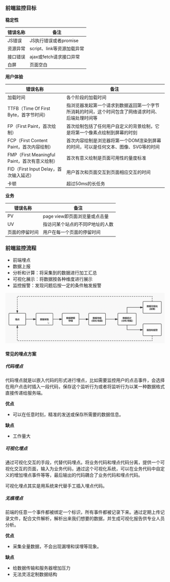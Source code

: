 ### 前端监控目标

**稳定性**

| 错误名称 | 备注                       |
| -------- | -------------------------- |
| JS错误   | JS执行错误或者promise      |
| 资源异常 | script、link等资源加载异常 |
| 接口错误 | ajax或fetch请求接口异常    |
| 白屏     | 页面空白                   |

**用户体验**

| 错误名称                                      | 备注                                                         |
| --------------------------------------------- | ------------------------------------------------------------ |
| 加载时间                                      | 各个阶段的加载时间                                           |
| TTFB（Time Of First Byte，首字节时间）        | 指浏览器发起第一个请求到数据返回第一个字节所消耗的时间，这个时间包含了网络请求时间、后端处理时间等 |
| FP（First Paint，首次绘制）                   | 首次绘制包括了任何用户自定义的背景绘制，它是将第一个像素点绘制到屏幕的时刻 |
| FCP（First Content Paint，首次内容绘制）      | 首次内容绘制是浏览器将第一个DOM渲染到屏幕的时间，可以是任何文本、图像、SVG等的时间 |
| FMP（First Meaningful Paint，首次有意义绘制） | 首次有意义绘制是页面可用性的量度标准                         |
| FID（First Input Delay，首次输入延迟）        | 用户首次和页面交互到页面相应交互的时间                       |
| 卡顿                                          | 超过50ms的长任务                                             |

**业务**

| 错误名称       | 备注                             |
| -------------- | -------------------------------- |
| PV             | page view即页面浏览量或点击量    |
| UV             | 指访问某个站点的不同IP地址的人数 |
| 页面的停留时间 | 用户在每一个页面的停留时间       |

### 前端监控流程

- 前端埋点
- 数据上报
- 分析和计算：将采集到的数据进行加工汇总
- 可视化展示：将数据按各种维度进行展示
- 监控报警：发现问题后按一定的条件触发报警

![image-20230603184618668](./image-前端监控/image-20230603184618668.png)

#### 常见的埋点方案

##### 代码埋点

代码埋点就是以嵌入代码的形式进行埋点，比如需要监控用户的点击事件，会选择在用户点击时插入一段代码，保存这个监听行为或者将监听行为以某一种数据格式直接传递给服务端。

**优点**

- 可以在任意时刻，精准的发送或保存所需要的数据信息。

**缺点**

- 工作量大

##### 可视化埋点

通过可视化交互的手段，代替代码埋点。将业务代码和埋点代码分离，提供一个可视化交互的页面，输入为业务代码，通过这个可视化系统，可以在业务代码中自定义的增加埋点事件等等，最后输出的代码耦合了业务代码和埋点代码。

可视化埋点其实是用系统来代替手工插入埋点代码。

##### 无痕埋点

前端的任意一个事件都被绑定一个标识，所有事件都被记录下来。通过定期上传记录文件，配合文件解析，解析出来我们想要的数据，并生成可视化报告供专业人员分析。

**优点**

- 采集全量数据，不会出现漏埋和误埋等现象。

**缺点**

- 给数据传输和服务器增加压力
- 无法灵活定制数据结构